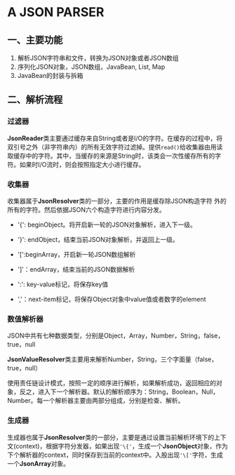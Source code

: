 # A JSON PARSER

## 一、主要功能
1. 解析JSON字符串和文件，转换为JSON对象或者JSON数组
2. 序列化JSON对象，JSON数组，JavaBean, List, Map
3. JavaBean的封装与拆箱

## 二、解析流程

### 过滤器

**JsonReader**类主要通过缓存来自String或者是I/O的字符。在缓存的过程中，将双引号之外（非字符串内）的所有无效字符过滤掉。提供`read()`给收集器由用读取缓存中的字符。其中，当缓存的来源是String时，该类会一次性缓存所有的字符。如果时I/O流时，则会按照指定大小进行缓存。

### 收集器

收集器属于**JsonResolver**类的一部分，主要的作用是缓存除JSON构造字符
外的所有的字符。然后依据JSON六个构造字符进行内容分发。

- '\{': beginObject。将开启新一轮的JSON对象解析，进入下一级。

- '\}': endObject，结束当前JSON对象解析，并返回上一级。

- '\[':beginArray，开启新一轮JSON数组解析

- ']'：endArray，结束当前的JSON数据解析

- ':': key-value标记，将保存key值

- ','：next-item标记，将保存Object对象中value值或者数字的element

    

### 数值解析器

JSON中共有七种数据类型，分别是Object，Array，Number，String，false，true，null

**JsonValueResolver**类主要用来解析Number，String，三个字面量（false，true，null）

使用责任链设计模式，按照一定的顺序进行解析，如果解析成功，返回相应的对象，反之，进入下一个解析器。默认的解析顺序为：String，Boolean，Null，Number。每一个解析器主要由两部分组成，分别是检查、解析。

### 生成器

生成器也属于**JsonResolver**类的一部分，主要是通过设置当前解析环境下的上下文(context)，根据字符分发器，如果出现`'\{'`，生成一个**JsonObject**对象，作为下个解析器的context，同时保存到当前的context中。入股出现`'\['`字符，生成一个**JsonArray**对象。



